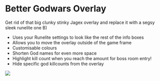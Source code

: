 # Better Godwars Overlay
Get rid of that big clunky stinky Jagex overlay and replace it with a segsy sleek runelite one B)

- Uses your Runelite settings to look like the rest of the info boxes
- Allows you to move the overlay outside of the game frame
- Customisable colours
- Shorten God names for even more space
- Highlight kill count when you reach the amount for boss room entry!
- Hide specific god killcounts from the overlay

![](.README_images/af2ba73b.png)
